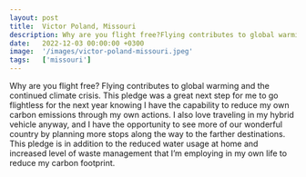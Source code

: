 ```yaml
---
layout: post
title:  Victor Poland, Missouri
description: Why are you flight free?Flying contributes to global warming and the continued climate crisis. This pledge was a great next step for me to go flightle...
date:   2022-12-03 00:00:00 +0300
image:  '/images/victor-poland-missouri.jpeg'
tags:   ['missouri']
---
```

Why are you flight free? Flying contributes to global warming and the continued climate crisis. This pledge was a great next step for me to go flightless for the next year knowing I have the capability to reduce my own carbon emissions through my own actions. I also love traveling in my hybrid vehicle anyway, and I have the opportunity to see more of our wonderful country by planning more stops along the way to the farther destinations. This pledge is in addition to the reduced water usage at home and increased level of waste management that I’m employing in my own life to reduce my carbon footprint.

